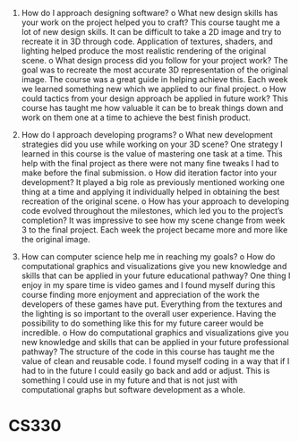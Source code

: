 1.	How do I approach designing software?
o	What new design skills has your work on the project helped you to craft?
This course taught me a lot of new design skills. It can be difficult to take a 2D image and try to recreate it in 3D through code. Application of textures, shaders, and lighting helped produce the most realistic rendering of the original scene.
o	What design process did you follow for your project work?
The goal was to recreate the most accurate 3D representation of the original image. The course was a great guide in helping achieve this. Each week we learned something new which we applied to our final project.
o	How could tactics from your design approach be applied in future work?
This course has taught me how valuable it can be to break things down and work on them one at a time to achieve the best finish product.

2.	How do I approach developing programs?
o	What new development strategies did you use while working on your 3D scene?
One strategy I learned in this course is the value of mastering one task at a time. This help with the final project as there were not many fine tweaks I had to make before the final submission. 
o	How did iteration factor into your development?
It played a big role as previously mentioned working one thing at a time and applying it individually helped in obtaining the best recreation of the original scene. 
o	How has your approach to developing code evolved throughout the milestones, which led you to the project’s completion?
It was impressive to see how my scene change from week 3 to the final project. Each week the project became more and more like the original image.

3.	How can computer science help me in reaching my goals?
o	How do computational graphics and visualizations give you new knowledge and skills that can be applied in your future educational pathway?
One thing I enjoy in my spare time is video games and I found myself during this course finding more enjoyment and appreciation of the work the developers of these games have put. Everything from the textures and the lighting is so important to the overall user experience. Having the possibility to do something like this for my future career would be incredible.
o	How do computational graphics and visualizations give you new knowledge and skills that can be applied in your future professional pathway?
The structure of the code in this course has taught me the value of clean and reusable code. I found myself coding in a way that if I had to in the future I could easily go back and add or adjust. This is something I could use in my future and that is not just with computational graphs but software development as a whole. 

# CS330
